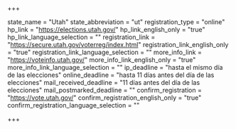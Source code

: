 +++

state_name = "Utah"
state_abbreviation = "ut"
registration_type = "online"
hp_link = "https://elections.utah.gov/"
hp_link_english_only = "true"
hp_link_language_selection = ""
registration_link = "https://secure.utah.gov/voterreg/index.html"
registration_link_english_only = "true"
registration_link_language_selection = ""
more_info_link = "https://voteinfo.utah.gov/"
more_info_link_english_only = "true"
more_info_link_language_selection = ""
ip_deadline = "hasta el mismo día de las elecciones"
online_deadline = "hasta 11 días antes del día de las elecciones"
mail_received_deadline = "11 días antes del día de las elecciones"
mail_postmarked_deadline = ""
confirm_registration = "https://vote.utah.gov/"
confirm_registration_english_only = "true"
confirm_registration_language_selection = ""

+++